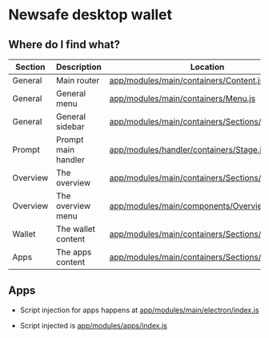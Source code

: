 # Newsafe desktop wallet

## Where do I find what?

| Section  | Description         | Location                                                                                                  |
| -------- | ------------------- | --------------------------------------------------------------------------------------------------------- |
| General  | Main router         | [app/modules/main/containers/Content.js](app/modules/main/containers/Content.js)                          |
| General  | General menu        | [app/modules/main/containers/Menu.js](app/modules/main/containers/Menu.js)                                |
| General  | General sidebar     | [app/modules/main/containers/Sections/General.js](app/modules/main/containers/Sidebar.js)                 |
| Prompt   | Prompt main handler | [app/modules/handler/containers/Stage.js](app/modules/handler/containers/Stage.js)                        |
| Overview | The overview        | [app/modules/main/containers/Sections/Overview.js](app/modules/main/containers/Sections/Overview.js)      |
| Overview | The overview menu   | [app/modules/main/components/Overview/Menu.js](app/modules/main/components/Overview/Menu.js)              |
| Wallet   | The wallet content  | [app/modules/main/containers/Sections/Wallet.js](app/modules/main/containers/Sections/Wallet/Transfer.js) |
| Apps     | The apps content    | [app/modules/main/containers/Sections/Apps.js](app/modules/main/containers/Sections/Apps.js)              |

## Apps

- Script injection for apps happens at [app/modules/main/electron/index.js](app/modules/main/electron/index.js)

- Script injected is [app/modules/apps/index.js](app/modules/apps/index.js)
